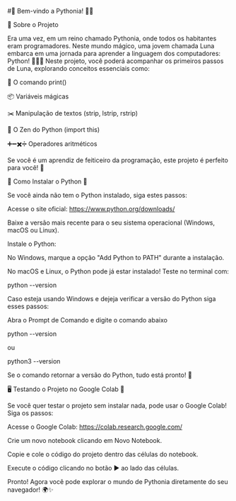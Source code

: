 #🌟 Bem-vindo a Pythonia! 🏰🐍

📖 Sobre o Projeto

Era uma vez, em um reino chamado Pythonia, onde todos os habitantes eram programadores. Neste mundo mágico, uma jovem chamada Luna embarca em uma jornada para aprender a linguagem dos computadores: Python! 🧙‍♂️✨
Neste projeto, você poderá acompanhar os primeiros passos de Luna, explorando conceitos essenciais como:

📢 O comando print()

📦 Variáveis mágicas

✂️ Manipulação de textos (strip, lstrip, rstrip)

📜 O Zen do Python (import this)

➕➖✖️➗ Operadores aritméticos

Se você é um aprendiz de feiticeiro da programação, este projeto é perfeito para você! 🚀


🔧 Como Instalar o Python 🐍

Se você ainda não tem o Python instalado, siga estes passos:

Acesse o site oficial: https://www.python.org/downloads/

Baixe a versão mais recente para o seu sistema operacional (Windows, macOS ou Linux).

Instale o Python:

No Windows, marque a opção "Add Python to PATH" durante a instalação.

No macOS e Linux, o Python pode já estar instalado! Teste no terminal com:

python --version

Caso esteja usando Windows e dejeja verificar a versão do Python siga esses passos:

Abra o Prompt de Comando e digite o comando abaixo

python --version

ou

python3 --version

Se o comando retornar a versão do Python, tudo está pronto! 🎉

🖥️ Testando o Projeto no Google Colab 🚀

Se você quer testar o projeto sem instalar nada, pode usar o Google Colab! Siga os passos:

Acesse o Google Colab: https://colab.research.google.com/

Crie um novo notebook clicando em Novo Notebook.

Copie e cole o código do projeto dentro das células do notebook.

Execute o código clicando no botão ▶️ ao lado das células.

Pronto! Agora você pode explorar o mundo de Pythonia diretamente do seu navegador! 🌍✨




